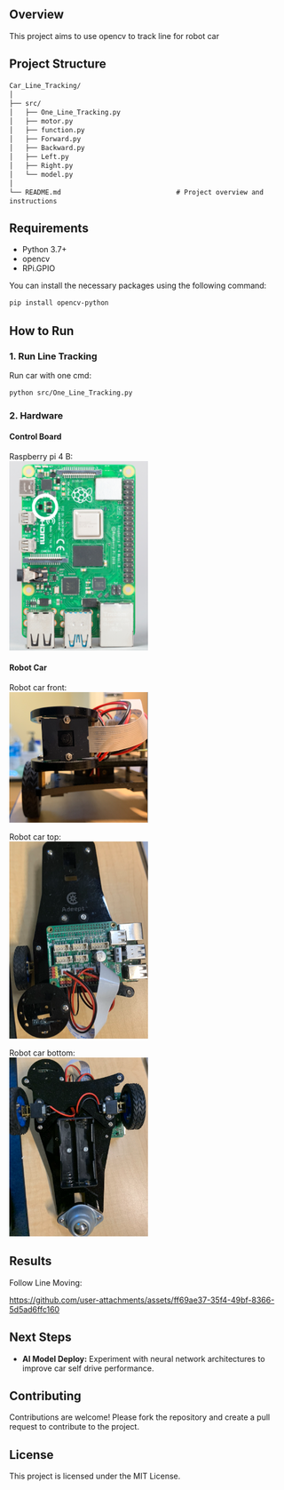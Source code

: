 ## Overview

This project aims to use opencv to track line for robot car

## Project Structure
```plaintext
Car_Line_Tracking/
│
├── src/
│   ├── One_Line_Tracking.py               
│   ├── motor.py    
│   ├── function.py  
│   ├── Forward.py
│   ├── Backward.py 
│   ├── Left.py 
│   ├── Right.py                       
│   └── model.py                         
│
└── README.md                             # Project overview and instructions
```

## Requirements

- Python 3.7+
- opencv
- RPi.GPIO

You can install the necessary packages using the following command:

```bash
pip install opencv-python 
```

## How to Run

### 1. Run Line Tracking 

Run car with one cmd:

```bash
python src/One_Line_Tracking.py
```
### 2. Hardware	
#### Control Board
Raspberry pi 4 B:<br>
<img src="assets/Raspberry_pi_4.png" alt="Diagram" width="250">

#### Robot Car
Robot car front:<br>
<img src="assets/car_front.png" alt="Diagram" width="250">

Robot car top:<br>
<img src="assets/car_top.png" alt="Diagram" width="250">

Robot car bottom:<br>
<img src="assets/car_bottom.png" alt="Diagram" width="250">

## Results
Follow Line Moving:

https://github.com/user-attachments/assets/ff69ae37-35f4-49bf-8366-5d5ad6ffc160


## Next Steps
- **AI Model Deploy:**
 Experiment with neural network architectures to improve car self drive performance.

## Contributing
Contributions are welcome! Please fork the repository and create a pull request to contribute to the project.

## License
This project is licensed under the MIT License.

